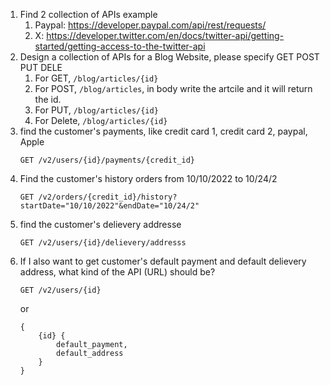 1. Find 2 collection of APIs example 
   1. Paypal: https://developer.paypal.com/api/rest/requests/
   2. X: https://developer.twitter.com/en/docs/twitter-api/getting-started/getting-access-to-the-twitter-api
2. Design a collection of APIs for a Blog Website, please specify GET POST PUT DELE
   1. For GET, `/blog/articles/{id}`
   2. For POST, `/blog/articles`, in body write the artcile and it will return the id. 
   3. For PUT, `/blog/articles/{id}`
   4. For Delete, `/blog/articles/{id}`
3. find the customer's payments, like credit card 1, credit card 2, paypal, Apple 
   ```
   GET /v2/users/{id}/payments/{credit_id}
   ```
4. Find the customer's history orders from 10/10/2022 to 10/24/2
    ```
    GET /v2/orders/{credit_id}/history?startDate="10/10/2022"&endDate="10/24/2"
    ```
5. find the customer's delievery  addresse
    ```
    GET /v2/users/{id}/delievery/addresss 
    ```
6. If I also want to get customer's default payment and default delievery address, what kind of the API (URL) should be?
    ```
    GET /v2/users/{id}
    ```
    or 
    ```
    {
        {id} {
            default_payment,
            default_address
        }
    }
    ```